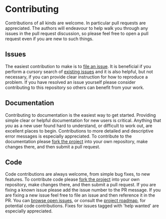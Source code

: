 # Contributing

Contributions of all kinds are welcome. In particular pull requests are appreciated. The authors will endeavour to help walk you through any issues in the pull request discussion, so please feel free to open a pull request even if you are new to such things.

## Issues

The easiest contribution to make is to [file an issue]().
It is beneficial if you perform a cursory search of [existing issues]() and it is also helpful, but not necessary, if you can provide clear instruction for 
how to reproduce a problem. If you have resolved an issue yourself please consider contributing to this repository so others can benefit from your work.

## Documentation

Contributing to documentation is the easiest way to get started. Providing simple clear or helpful documentation for new users is critical. Anything that *you* as a new user found hard to understand, or difficult to work out, are excellent places to begin. Contributions to more detailed and descriptive error messages is especially appreciated. To contribute to the documentation please 
[fork the project]() into your own repository, make changes there, and then submit a pull request.

## Code

Code contributions are always welcome, from simple bug fixes, to new features. To contribute code please [fork the project]() into your own repository, make changes there, and then submit a pull request. If you are fixing a known issue please add the issue number to the PR message. If you are fixing a new issue feel free to file an issue and then reference it in the PR. You can [browse open issues](), or consult the [project roadmap](), for potential code contributions. Fixes for issues tagged with 'help wanted' are especially appreciated.
